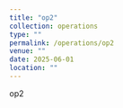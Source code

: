 ```yaml
---
title: "op2"
collection: operations
type: ""
permalink: /operations/op2
venue: ""
date: 2025-06-01
location: ""
---
```


op2
